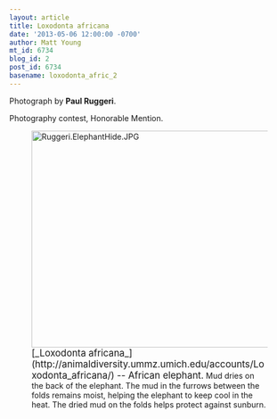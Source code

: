 ```yaml
---
layout: article
title: Loxodonta africana
date: '2013-05-06 12:00:00 -0700'
author: Matt Young
mt_id: 6734
blog_id: 2
post_id: 6734
basename: loxodonta_afric_2
---
```

Photograph by **Paul Ruggeri**.

Photography contest, Honorable Mention.

<figure>
<img src="http://pandasthumb.org/Ruggeri.ElephantHide.JPG" alt="Ruggeri.ElephantHide.JPG" width="600" height="389" />
<figcaption markdown="span">
<big>[_Loxodonta africana_](http://animaldiversity.ummz.umich.edu/accounts/Loxodonta_africana/) -- African elephant.</big> Mud dries on the back of the elephant. The mud in the furrows between the folds remains moist, helping the elephant to keep cool in the heat. The dried mud on the folds helps protect against sunburn. 

</figcaption>
</figure>
